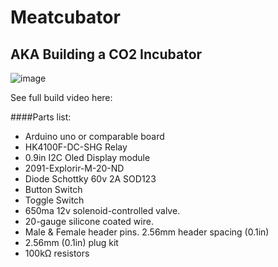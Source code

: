 # Meatcubator

## AKA Building a CO2 Incubator

![image](https://user-images.githubusercontent.com/14140482/221013200-d46fa512-be29-46ee-9e8d-7e283e2944bc.png)

See full build video here: 

####Parts list:

- Arduino uno or comparable board
- HK4100F-DC-SHG Relay
- 0.9in I2C Oled Display module
- 2091-Explorir-M-20-ND
- Diode Schottky 60v 2A SOD123
- Button Switch
- Toggle Switch
- 650ma 12v solenoid-controlled valve.
- 20-gauge silicone coated wire.
- Male & Female header pins. 2.56mm header spacing (0.1in)
- 2.56mm (0.1in) plug kit
- 100kΩ resistors
